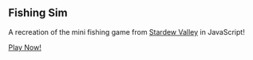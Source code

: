 ## Fishing Sim

A recreation of the mini fishing game from [Stardew
Valley](http://stardewvalley.net/) in JavaScript!

[Play Now!](https://afaur.github.io/fishing-sim/)

